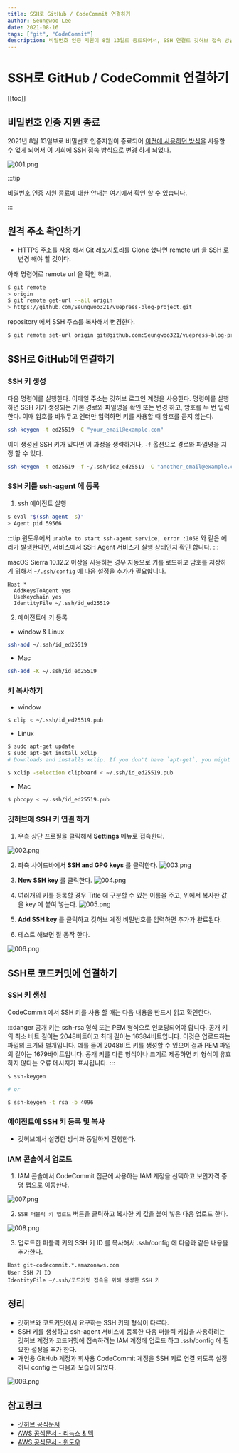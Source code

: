 ```yaml
---
title: SSH로 GitHub / CodeCommit 연결하기
author: Seungwoo Lee
date: 2021-08-16
tags: ["git", "CodeCommit"]
description: 비밀번호 인증 지원이 8월 13일로 종료되어서, SSH 연결로 깃허브 접속 방법을 변경한 경험을 정리합니다.
---
```


# SSH로 GitHub / CodeCommit 연결하기

[[toc]]

## 비밀번호 인증 지원 종료
2021년 8월 13일부로 비밀번호 인증지원이 종료되어 [이전에 사용하던 방식](https://seungwoo321.github.io/blog/how-to-git-mulitple-account.html)을 사용할 수 없게 되어서 이 기회에 SSH 접속 방식으로 변경 하게 되었다.

![001.png](/img/20210816/001.png)


:::tip

비밀번호 인증 지원 종료에 대한 안내는 [여기](https://github.blog/2020-12-15-token-authentication-requirements-for-git-operations/)에서 확인 할 수 있습니다.

:::

## 원격 주소 확인하기
* HTTPS 주소를 사용 해서 Git 레포지토리를 Clone 했다면 remote url 을 SSH 로 변경 해야 할 것이다.

아래 명령어로 remote url 을 확인 하고,

```bash
$ git remote 
> origin 
$ git remote get-url --all origin
> https://github.com/Seungwoo321/vuepress-blog-project.git
```
repository 에서 SSH 주소를 복사해서 변경한다.

```bash
$ git remote set-url origin git@github.com:Seungwoo321/vuepress-blog-project.git
```

## SSH로 GitHub에 연결하기

### SSH 키 생성
다음 명령어를 실행한다. 이메일 주소는 깃허브 로그인 계정을 사용한다. 명령어를 실행하면 SSH 키가 생성되는 기본 경로와 파일명을 확인 또는 변경 하고, 암호를 두 번 입력한다. 이때 암호를 비워두고 엔터만 입력하면 키를 사용할 때 암호를 묻지 않는다.

```bash
ssh-keygen -t ed25519 -C "your_email@example.com"
```

이미 생성된 SSH 키가 있다면 이 과정을 생략하거나, `-f` 옵션으로 경로와 파일명을 지정 할 수 있다.
```bash
ssh-keygen -t ed25519 -f ~/.ssh/id2_ed25519 -C "another_email@example.com"
```

### SSH 키를 ssh-agent 에 등록

1. ssh 에이전트 실행
```bash
$ eval "$(ssh-agent -s)"
> Agent pid 59566
```

:::tip
윈도우에서 `unable to start ssh-agent service, error :1058` 와 같은 에러가 발생한다면, 서비스에서 SSH Agent 서비스가 실행 상태인지 확인 합니다.
:::


macOS Sierra 10.12.2 이상을 사용하는 경우 자동으로 키를 로드하고 암호를 저장하기 위해서 `~/.ssh/config` 에 다음 설정을 추가가 필요합니다.
```
Host *
  AddKeysToAgent yes
  UseKeychain yes
  IdentityFile ~/.ssh/id_ed25519
```

2. 에이전트에 키 등록

* window & Linux
```bash
ssh-add ~/.ssh/id_ed25519
```

* Mac 
```bash
ssh-add -K ~/.ssh/id_ed25519
```


### 키 복사하기

* window
```bash
$ clip < ~/.ssh/id_ed25519.pub
```

* Linux
```bash
$ sudo apt-get update
$ sudo apt-get install xclip
# Downloads and installs xclip. If you don't have `apt-get`, you might need to use another installer (like `yum`)

$ xclip -selection clipboard < ~/.ssh/id_ed25519.pub
```

* Mac
```bash
$ pbcopy < ~/.ssh/id_ed25519.pub
```


### 깃허브에 SSH 키 연결 하기

1. 우측 상단 프로필을 클릭해서 **Settings** 메뉴로 접속한다. 

![002.png](/img/20210816/002.png)

2. 좌측 사이드바에서 **SSH and GPG keys** 를 클릭한다.
![003.png](/img/20210816/003.png)

3. **New SSH key** 를 클릭한다.
![004.png](/img/20210816/004.png)

4. 여러개의 키를 등록할 경우 Title 에 구분할 수 있는 이름을 주고, 위에서 복사한 값을 key 에 붙여 넣는다.
![005.png](/img/20210816/005.png)

5. **Add SSH key** 를 클릭하고 깃허브 계정 비밀번호를 입력하면 추가가 완료된다.

6. 테스트 해보면 잘 동작 한다.

![006.png](/img/20210816/006.png)



## SSH로 코드커밋에 연결하기

### SSH 키 생성

CodeCommit 에서 SSH 키를 사용 할 때는 다음 내용을 반드시 읽고 확인한다.

:::danger
공개 키는 ssh-rsa 형식 또는 PEM 형식으로 인코딩되어야 합니다. 공개 키의 최소 비트 길이는 2048비트이고 최대 길이는 16384비트입니다. 이것은 업로드하는 파일의 크기와 별개입니다. 예를 들어 2048비트 키를 생성할 수 있으며 결과 PEM 파일의 길이는 1679바이트입니다. 공개 키를 다른 형식이나 크기로 제공하면 키 형식이 유효하지 않다는 오류 메시지가 표시됩니다.
:::

```bash
$ ssh-keygen

# or

$ ssh-keygen -t rsa -b 4096
```

### 에이전트에 SSH 키 등록 및 복사
* 깃허브에서 설명한 방식과 동일하게 진행한다.


### IAM 콘솔에서 업로드
1. IAM 콘솔에서 CodeCommit 접근에 사용하는 IAM 계정을 선택하고 보안자격 증명 탭으로 이동한다.

![007.png](/img/20210816/007.png)


2. `SSH 퍼블릭 키 업로드` 버튼을 클릭하고 복사한 키 값을 붙여 넣은 다음 업로드 한다.

![008.png](/img/20210816/008.png)

3. 업로드한 퍼블릭 키의 SSH 키 ID 를 복사해서 .ssh/config 에 다음과 같은 내용을 추가한다.
```
Host git-codecommit.*.amazonaws.com
User SSH 키 ID
IdentityFile ~/.ssh/코드커밋 접속을 위해 생성한 SSH 키 
```

## 정리
* 깃허브와 코드커밋에서 요구하는 SSH 키의 형식이 다르다.
* SSH 키를 생성하고 ssh-agent 서비스에 등록한 다음 퍼블릭 키값을 사용하려는 깃허브 계정과 코드커밋에 접속하려는 IAM 계정에 업로드 하고 .ssh/config 에 필요한 설정을 추가 한다.
* 개인용 GitHub 계정과 회사용 CodeCommit 계정을 SSH 키로 연결 되도록 설정하니 config 는 다음과 모습이 되었다.

![009.png](/img/20210816/009.png)


## 참고링크 

- [깃허브 공식문서](https://docs.github.com/en/github/authenticating-to-github/connecting-to-github-with-ssh)
- [AWS 공식문서 - 리눅스 & 맥](https://docs.aws.amazon.com/codecommit/latest/userguide/setting-up-ssh-unixes.html)
- [AWS 공식문서 - 윈도우](https://docs.aws.amazon.com/codecommit/latest/userguide/setting-up-ssh-windows.html)